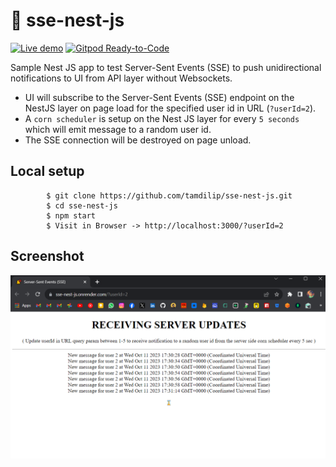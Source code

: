 # 🔔 sse-nest-js

[![Live demo](https://img.shields.io/badge/Render-Live%20demo-violet?style=flat-square&logo=render&logoColor=violet)](https://sse-nest-js.onrender.com/?userId=2)
[![Gitpod Ready-to-Code](https://img.shields.io/badge/Gitpod-Ready--to--Code-blue?logo=gitpod&style=flat-square)](https://gitpod.io/#https://github.com/tamdilip/sse-nest-js) 


Sample Nest JS app to test Server-Sent Events (SSE) to push unidirectional notifications to UI from API layer without Websockets.

- UI will subscribe to the Server-Sent Events (SSE) endpoint on the NestJS layer on page load for the specified user id in URL (`?userId=2`).
- A `corn scheduler` is setup on the Nest JS layer for every `5 seconds` which will emit message to a random user id.
- The SSE connection will be destroyed on page unload.

## Local setup

```
        $ git clone https://github.com/tamdilip/sse-nest-js.git
        $ cd sse-nest-js
        $ npm start
        $ Visit in Browser -> http://localhost:3000/?userId=2
```


## Screenshot
![Image of Demo App](https://raw.githubusercontent.com/tamdilip/sse-nest-js/main/client/images/demo.png)
